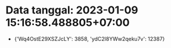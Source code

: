 # Data tanggal: 2023-01-09 15:16:58.488805+07:00

* {'Wq4OstE29XSZJcLY': 3858, 'ydC2l8YWw2qeku7v': 12387}
